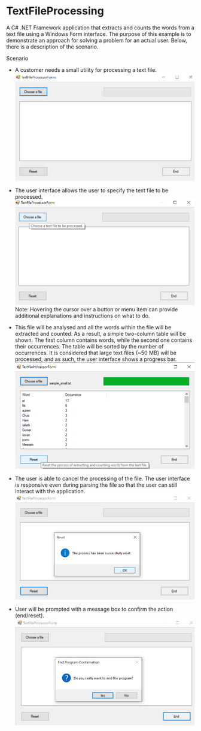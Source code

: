 # TextFileProcessing
A C# .NET Framework application that extracts and counts the words from a text file using a Windows Form interface.
The purpose of this example is to demonstrate an approach for solving a problem for an actual user.
Below, there is a description of the scenario.


Scenario

-	A customer needs a small utility for processing a text file.
![LAYOUT](images/layout.png)

- The user interface allows the user to specify the text file to be processed.
![CHOOSE_FILE](images/choose_file.png)
Note: Hovering the cursor over a button or menu item can provide additional explanations and instructions on what to do.

-	This file will be analysed and all the words within the file will be extracted and counted.
As a result, a simple two-column table will be shown.
The first column contains words, while the second one contains their occurrences.
The table will be sorted by the number of occurrences.
It is considered that large text files (~50 MB) will be processed, and as such, the user interface shows a progress bar.
![PROCESS](images/process.png)

-	The user is able to cancel the processing of the file.
The user interface is responsive even during parsing the file so that the user can still interact with the application.
![RESET](images/reset.png)

-  User will be prompted with a message box to confirm the action (end/reset).
![END](images/end.png)
